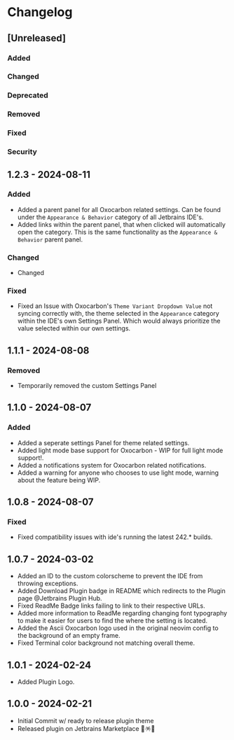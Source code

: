 # Changelog

## [Unreleased]

### Added

### Changed

### Deprecated

### Removed

### Fixed

### Security

## 1.2.3 - 2024-08-11

### Added
- Added a parent panel for all Oxocarbon related settings. Can be found under the `Appearance & Behavior` category of all Jetbrains IDE's.
- Added links within the parent panel, that when clicked will automatically open the category. This is the same functionality as the `Appearance & Behavior` parent panel.

### Changed
- Changed

### Fixed
- Fixed an Issue with Oxocarbon's `Theme Variant Dropdown Value` not syncing correctly with, the theme selected in the `Appearance` category within the IDE's own Settings Panel.
Which would always prioritize the value selected within our own settings.

## 1.1.1 - 2024-08-08

### Removed
- Temporarily removed the custom Settings Panel

## 1.1.0 - 2024-08-07

### Added
- Added a seperate settings Panel for theme related settings.
- Added light mode base support for Oxocarbon - WIP for full light mode support!.
- Added a notifications system for Oxocarbon related notifications.
- Added a warning for anyone who chooses to use light mode, warning about the feature being WIP.

## 1.0.8 - 2024-08-07

### Fixed
- Fixed compatibility issues with ide's running the latest 242.* builds.

## 1.0.7 - 2024-03-02
- Added an ID to the custom colorscheme to prevent the IDE from throwing exceptions.
- Added Download Plugin badge in README which redirects to the Plugin page @Jetbrains Plugin Hub.
- Fixed ReadMe Badge links failing to link to their respective URLs.
- Added more information to ReadMe regarding changing font typography to make it easier for users to find the where the setting is located.
- Added the Ascii Oxocarbon logo used in the original neovim config to the background of an empty frame.
- Fixed Terminal color background not matching overall theme.

## 1.0.1 - 2024-02-24
- Added Plugin Logo.

## 1.0.0 - 2024-02-21
- Initial Commit w/ ready to release plugin theme
- Released plugin on Jetbrains Marketplace 🎉🪅🥳
